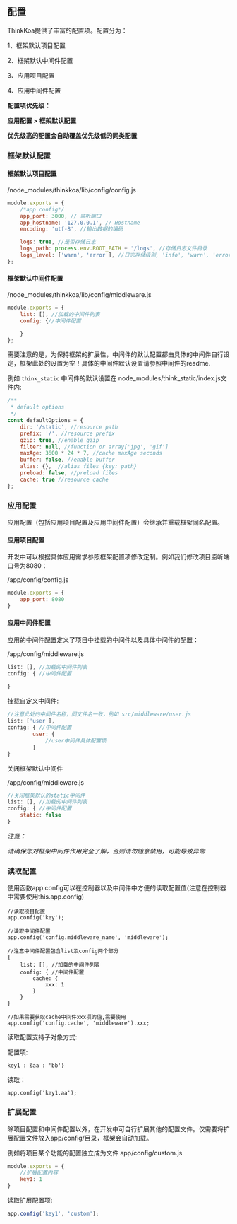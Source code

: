 ## 配置

ThinkKoa提供了丰富的配置项。配置分为：

1、框架默认项目配置

2、框架默认中间件配置

3、应用项目配置

4、应用中间件配置

**配置项优先级：**

**应用配置 &gt; 框架默认配置**

**优先级高的配置会自动覆盖优先级低的同类配置**

### 框架默认配置

#### 框架默认项目配置
/node\_modules/thinkkoa/lib/config/config.js

```js
module.exports = {
    /*app config*/
    app_port: 3000, // 监听端口
    app_hostname: '127.0.0.1', // Hostname
    encoding: 'utf-8', //输出数据的编码

    logs: true, //是否存储日志
    logs_path: process.env.ROOT_PATH + '/logs', //存储日志文件目录
    logs_level: ['warn', 'error'], //日志存储级别, 'info', 'warn', 'error', 'success' or custom type
};
```
#### 框架默认中间件配置
/node\_modules/thinkkoa/lib/config/middleware.js

```js
module.exports = {
    list: [], //加载的中间件列表
    config: {//中间件配置 

    }
};
```

需要注意的是，为保持框架的扩展性，中间件的默认配置都由具体的中间件自行设定，框架此处的设置为空！具体的中间件默认设置请参照中间件的readme.

例如 `think_static` 中间件的默认设置在 node_modules/think\_static/index.js文件内:

```js
/**
 * default options
 */
const defaultOptions = {
    dir: '/static', //resource path
    prefix: '/', //resource prefix 
    gzip: true, //enable gzip
    filter: null, //function or array['jpg', 'gif']
    maxAge: 3600 * 24 * 7, //cache maxAge seconds
    buffer: false, //enable buffer
    alias: {},  //alias files {key: path}
    preload: false, //preload files
    cache: true //resource cache
};
```


### 应用配置
应用配置（包括应用项目配置及应用中间件配置）会继承并重载框架同名配置。

#### 应用项目配置

开发中可以根据具体应用需求参照框架配置项修改定制。例如我们修改项目监听端口号为8080：

/app/config/config.js

```js
module.exports = {
	app_port: 8080
}

```

#### 应用中间件配置

应用的中间件配置定义了项目中挂载的中间件以及具体中间件的配置：

/app/config/middleware.js

```js
list: [], //加载的中间件列表
config: { //中间件配置 
    
}
```

挂载自定义中间件:

```js
//注意此处的中间件名称，同文件名一致，例如 src/middleware/user.js
list: ['user'],
config: { //中间件配置 
        user: {
        	//user中间件具体配置项
        }
}
```

关闭框架默认中间件

/app/config/middleware.js

```js
//关闭框架默认的static中间件
list: [], //加载的中间件列表
config: { //中间件配置 
    static: false
}
```
*注意：*

*请确保您对框架中间件作用完全了解，否则请勿随意禁用，可能导致异常*

### 读取配置

使用函数app.config可以在控制器以及中间件中方便的读取配置值(注意在控制器中需要使用this.app.config)

```
//读取项目配置
app.config('key');

//读取中间件配置
app.config('config.middleware_name', 'middleware'); 

//注意中间件配置包含list及config两个部分
{
    list: [], //加载的中间件列表
    config: { //中间件配置
        cache: {
            xxx: 1
        }
    }
}

//如果需要获取cache中间件xxx项的值,需要使用
app.config('config.cache', 'middleware').xxx; 

```

读取配置支持子对象方式:

配置项:

```
key1 : {aa : 'bb'}
```

读取：

```
app.config('key1.aa');
```

### 扩展配置

除项目配置和中间件配置以外，在开发中可自行扩展其他的配置文件。仅需要将扩展配置文件放入app/config/目录，框架会自动加载。

例如将项目某个功能的配置独立成为文件 app/config/custom.js

```js
module.exports = {
	//扩展配置内容
    key1: 1
}
```
读取扩展配置项:

```js
app.config('key1', 'custom');
```